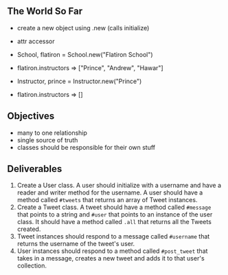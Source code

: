 ## The World So Far
- create a new object using .new (calls initialize)
- attr accessor

- School, flatiron = School.new("Flatiron School")
- flatiron.instructors => ["Prince", "Andrew", "Hawar"]

- Instructor, prince = Instructor.new("Prince")
- flatiron.instructors => [<instructor Prince>]


## Objectives
- many to one relationship
- single source of truth
- classes should be responsible for their own stuff



## Deliverables
1. Create a User class. A user should initialize with a username and have a reader and writer method for the username. A user should have a method called `#tweets` that returns an array of Tweet instances.
2. Create a Tweet class. A tweet should have a method called `#message` that points to a string and `#user` that points to an instance of the user class. It should have a method called `.all` that returns all the Tweets created.
3. Tweet instances should respond to a message called `#username` that returns the username of the tweet's user.
4. User instances should respond to a method called `#post_tweet` that takes in a message, creates a new tweet and adds it to that user's collection.
